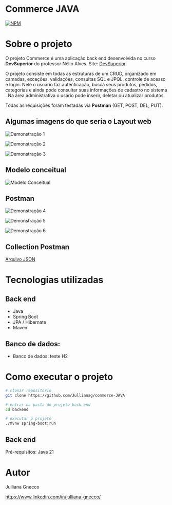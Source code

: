 # Commerce JAVA 
[![NPM](https://img.shields.io/npm/l/react)](https://github.com/Jullianag/commerce-JAVA/blob/main/LICENSE) 

# Sobre o projeto

O projeto Commerce é uma aplicação back end desenvolvida no curso **DevSuperior** do professor Nélio Alves. 
Site: [DevSuperior](https://devsuperior.com "Site da DevSuperior").

O projeto consiste em todas as estruturas de um CRUD, organizado em camadas, exceções, validações, consultas SQL e JPQL, controle de acesso e login. Nele o usuário faz autenticação, busca seus produtos, 
pedidos, categorias e ainda pode consultar suas informações de cadastro no sistema . Na área administrativa o usário pode inserir, deletar ou atualizar produtos.

Todas as requisições foram testadas via **Postman** (GET, POST, DEL, PUT).

## Algumas imagens do que seria o Layout web
![Demonstração 1](https://github.com/Jullianag/commerce-JAVA/blob/main/assets/Catalog.png)

![Demonstração 2](https://github.com/Jullianag/commerce-JAVA/blob/main/assets/Product%20Listing.png)

![Demonstração 3](https://github.com/Jullianag/commerce-JAVA/blob/main/assets/Product%20Form%20(1).png)

## Modelo conceitual
![Modelo Conceitual](https://github.com/Jullianag/commerce-JAVA/blob/main/assets/Captura%20de%20tela%202024-04-02%20155018.png)

## Postman
![Demonstração 4](https://github.com/Jullianag/commerce-JAVA/blob/main/assets/Captura%20de%20tela%202024-04-02%20164402.png)

![Demonstração 5](https://github.com/Jullianag/commerce-JAVA/blob/main/assets/Captura%20de%20tela%202024-04-02%20164439.png)

![Demonstração 6](https://github.com/Jullianag/commerce-JAVA/blob/main/assets/Captura%20de%20tela%202024-04-02%20165024.png)

## Collection Postman
[Arquivo JSON](https://github.com/Jullianag/commerce-JAVA/blob/main/assets/commerce.postman_collection.json)


# Tecnologias utilizadas
## Back end
- Java
- Spring Boot
- JPA / Hibernate
- Maven

## Banco de dados:
- Banco de dados: teste H2

# Como executar o projeto

```bash
# clonar repositório
git clone https://github.com/Jullianag/commerce-JAVA

# entrar na pasta do projeto back end
cd backend

# executar o projeto
./mvnw spring-boot:run
```

## Back end
Pré-requisitos: Java 21

# Autor

Julliana Gnecco

https://www.linkedin.com/in/julliana-gnecco/
